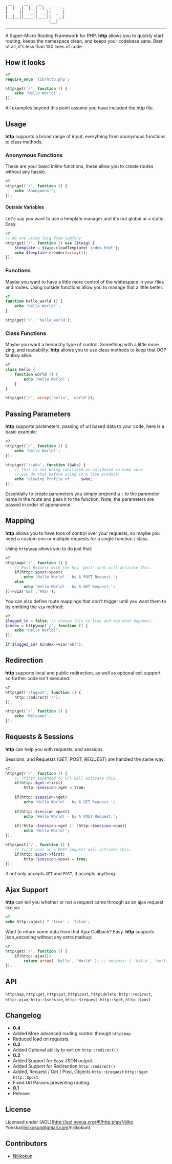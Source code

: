      __     __    __          
    |  |--.|  |_ |  |_ .-----.
    |     ||   _||   _||  _  |
    |__|__||____||____||   __|
                       |__|   
-----
A Super-Micro Routing Framework for PHP. **http** allows you to quickly start routing, 
keeps the namespace clean, and keeps your codebase sane. Best of all, it's less than 130 lines
of code.

## How it looks
``` php
<?
require_once 'lib/http.php';

http\get('/', function () {
    echo 'Hello World!';
});
```

All examples beyond this point assume you have included the http file.

## Usage
**http** supports a broad range of input, everything from anonymous functions to class methods. 

### Anonymous Functions
These are your basic inline functions, these allow you to create routes without any hassle.

``` php
<?
http\get('/', function () {
    echo 'Anonymous!';
});
```

#### Outside Variables
Let's say you want to use a template manager and it's not global or a static. Easy.

``` php
<?
// We are using Twig from Symfony
http\get('/', function () use ($twig) {
    $template = $twig->loadTemplate('index.html');
    echo $template->render(array());
});
```

### Functions
Maybe you want to have a little more control of the whitespace in your files and routes. 
Using outside functions allow you to manage that a little better.

``` php
<?
function hello_world () {
    echo 'Hello World!';
}

http\get('/', 'hello_world');
```

### Class Functions
Maybe you want a heirarchy type of control. Something with a little more zing, and readability. 
**http** allows you to use class methods to keep that OOP fanboy alive.

``` php
<?
class hello {
    function world () {
        echo 'Hello World!';
    }
}

http\get('/', array('hello', 'world'));
```

## Passing Parameters
**http** supports parameters, passing of url based data to your code, here is a basic example:

``` php
<?
http\get('/', function () {
    echo 'Hello World!';
});

http\get('/:who', function ($who) {
    // This is not being sanitized or validated so make sure
    // you do that before using in a live product!
    echo 'Viewing Profile of ' . $who;
});
```

Essentially to create parameters you simply prepend a `:` to the parameter name in the route and pass it to the function.
Note, the parameters are passed in order of appearance.

## Mapping
**http** allows you to have tons of control over your requests, 
so maybe you need a custom one or multiple requests for a single function / class.

Using `http\map` allows you to do just that:

``` php
<?
http\map('/', function () {
    // Post Request with the key 'post' sent will activate this.
    if(http::$post->post)
        echo 'Hello World! - by A POST Request.';
    else
        echo 'Hello World! - by A GET Request.';
})->via('GET','POST');
```

You can also define route mappings that don't trigger until you want them to by omitting the `via` method:

``` php
<?
$logged_in = false; // change this to true and see what happens!
$index = http\map('/', function () {
    echo "Hello World!";
});

if($logged_in) $index->via('GET');
```

## Redirection
**http** supports local and public redirection, as well as optional exit support so further code isn't executed.

``` php
<?
http\get('/logout', function () {
    http::redirect('/');
});

http\get('/', function () {
    echo 'Welcome!';
});
```

## Requests & Sessions
**http** can help you with requests, and sessions.

Sessions, and Requests (GET, POST, REQUEST) are handled the same way:

``` php
<?
http\get('/', function () {
    // ?first appended to url will activate this.
    if(http::$get->first)
        http::$session->get = true;
        
    if(http::$session->get)
        echo 'Hello World! - by A GET Request.';
        
    if(http::$session->post)
        echo 'Hello World! - by A POST Request.';
    
    if(!http::$session->get || !http::$session->post)
        echo 'Hello World!';
});

http\post('/', function () {
    // first sent as a POST request will activate this.
    if(http::$post->first)
        http::$session->post = true;
});
```

It not only accepts `GET` and `POST`, it accepts anything.

## Ajax Support
**http** can tell you whether or not a request came through as an ajax request like so:

``` php
<?
echo http::ajax() ? 'true' : 'false';
```

Want to return some data from that Ajax Callback? Easy. 
**http** supports json_encoding without any extra markup:

``` php
<?
http\get('/', function () {
    if(http::ajax())
        return array( 'Hello', 'World' ); // outputs: [ 'Hello', 'World' ]
});
```

API
------
`http\map`,
`http\get`, 
`http\put`, 
`http\post`, 
`http\delete`, 
`http::redirect`, 
`http::ajax`, 
`http::$session`, 
`http::$request`, 
`http::$get`, 
`http::$post`

Changelog
-------
- **0.4**
 - Added More advanced routing control through `http\map`
 - Reduced load on requests.
- **0.3**
 - Added Optional ability to exit on `http::redirect()`
- **0.2** 
 - Added Support for Easy JSON output.
 - Added Support for Redirection `http::redirect()`
 - Added, Request / Get / Post, Objects `http::$request` `http::$get` `http::$post`
 - Fixed Url Params preventing routing.
- **0.1**
 - Release

License
-------
Licensed under [AOL](http://aol.nexua.org/#!/http.php/Nijiko Yonskai/nijikokun@gmail.com/nijikokun)

Contributors
-------
- [Nijikokun](http://twitter.com/nijikokun)